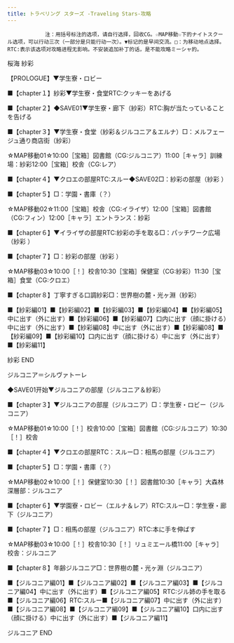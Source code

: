 ```yaml
---
title: トラベリング スターズ -Traveling Stars-攻略
---
```


                注：用括号标注的选项，请自行选择，回收CG。☆MAP移動☆下的ナイトスクール选项，可以行动三次（一部分是只能行动一次）。▼标记的是早间交流。□：为移动地点选择。RTC:表示该选项对攻略进程无影响。不安装追加补丁的话，是不能攻略ミーシャ的。

桜海 紗彩

【PROLOGUE】▼学生寮・ロビー

■【chapter１】紗彩▼学生寮・食堂RTC:クッキーをあげる

■【chapter２】◆SAVE01▼学生寮・廊下（紗彩）RTC:胸が当たっていることを告げる

■【chapter３】▼学生寮・食堂（紗彩＆ジルコニア＆エルナ）□：メルフェージュ通り商店街（紗彩）

☆MAP移動01☆10:00［宝箱］図書館（CG:ジルコニア）11:00［キャラ］訓練場：紗彩12:00［宝箱］校舎（CG:レア）

■【chapter４】▼クロエの部屋RTC:スルー◆SAVE02□：紗彩の部屋（紗彩 ）

■【chapter５】□：学園・書庫（？）

☆MAP移動02☆11:00［宝箱］校舎（CG:イライザ）12:00［宝箱］図書館（CG:フィン）12:00［キャラ］エントランス：紗彩

■【chapter６】▼イライザの部屋RTC:紗彩の手を取る□：パッチワーク広場（紗彩 ）

■【chapter７】□：紗彩の部屋（紗彩 ）

☆MAP移動03☆10:00［！］校舎10:30［宝箱］保健室（CG:紗彩）11:30［宝箱］食堂（CG:クロエ）

■【chapter８】丁寧すぎる口調紗彩□：世界樹の麓・光ヶ淵（紗彩）

■【紗彩編01】■【紗彩編02】■【紗彩編03】■【紗彩編04】■【紗彩編05】中に出す（外に出す）■【紗彩編06】■【紗彩編07】口内に出す（顔に掛ける）中に出す（外に出す）■【紗彩編08】中に出す（外に出す）■【紗彩編08】■【紗彩編09】■【紗彩編10】口内に出す（顔に掛ける）中に出す（外に出す）■【紗彩編11】

紗彩 END

ジルコニア＝シルヴァトーレ

◆SAVE01开始▼ジルコニアの部屋（ジルコニア＆紗彩）

■【chapter３】▼ジルコニアの部屋（ジルコニア）□：学生寮・ロビー（ジルコニア）

☆MAP移動01☆10:00［！］校舎10:00［宝箱］図書館（CG:ジルコニア）10:30［！］校舎

■【chapter４】▼クロエの部屋RTC：スルー□：相馬の部屋（ジルコニア）

■【chapter５】□：学園・書庫（？）

☆MAP移動02☆10:00［！］保健室10:30［！］図書館10:30［キャラ］大森林 深層部：ジルコニア

■【chapter６】▼学園寮・ロビー（エルナ＆レア）RTC:スルー□：学生寮・廊下（ジルコニア）

■【chapter７】□：相馬の部屋（ジルコニア）RTC:本に手を伸ばす

☆MAP移動03☆10:00［！］校舎10:30［！］リュミエール橋11:00［キャラ］校舎：ジルコニア

■【chapter８】年齢ジルコニア□：世界樹の麓・光ヶ淵（ジルコニア）

■【ジルコニア編01】■【ジルコニア編02】■【ジルコニア編03】■【ジルコニア編04】中に出す（外に出す）■【ジルコニア編05】RTC:ジル姉の手を取る■【ジルコニア編06】RTC:スルー■【ジルコニア編07】中に出す（外に出す）■【ジルコニア編08】■【ジルコニア編09】■【ジルコニア編10】口内に出す（顔に掛ける）中に出す（外に出す）■【ジルコニア編11】

ジルコニア END


              
